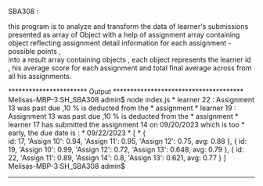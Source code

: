 






  SBA308 : 

  this program is to analyze and transform the data of learner's submissions presented as array of Object 
  with a help of assignment array containing object reflecting assignment detail information for each assignment - possible points ,   
  into a result array containing objects , each object represents the learner id , his average score for 
  each assignment and total final average across from all his assignments.   



*********************** Output **************************************
Melisas-MBP-3:SH_SBA308 admin$ node index.js                              * 
learner 22 : Assignment 13 was past due ,10 % is deducted from the        * assignment                                                                *
learner 19 : Assignment 13 was past due ,10 % is deducted from the        * assignment                                                                *
learner 17 has submitted the assignment 14 on 09/20/2023 which is too     * early, the due date is :                                                  *
                           09/22/2023                                     *
[                                                                         *
  {       
    id: 17,
    'Assign 10': 0.94,
    'Assign 11': 0.95,
    'Assign 12': 0.75,
    avg: 0.88
  },
  {
    id: 19,
    'Assign 10': 0.99,
    'Assign 12': 0.72,
    'Assign 13': 0.648,
    avg: 0.79
  },
  {
    id: 22,
    'Assign 11': 0.89,
    'Assign 14': 0.8,
    'Assign 13': 0.621,
    avg: 0.77
  }
]
Melisas-MBP-3:SH_SBA308 admin$ 
*******************************************************************
